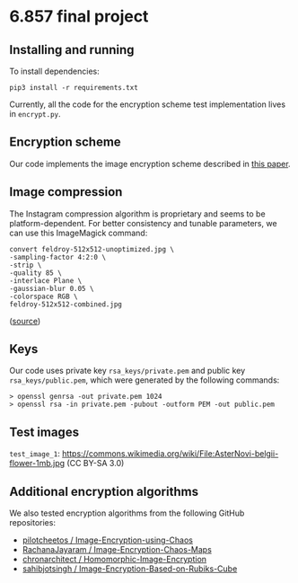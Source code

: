 # 6.857 final project

## Installing and running

To install dependencies:

```
pip3 install -r requirements.txt
```

Currently, all the code for the encryption scheme test implementation lives in `encrypt.py`.

## Encryption scheme
Our code implements the image encryption scheme described in [this paper](https://www.nature.com/articles/s41598-020-78127-2).

## Image compression

The Instagram compression algorithm is proprietary and seems to be platform-dependent.  For better consistency and tunable parameters, we can use this ImageMagick command:

```
convert feldroy-512x512-unoptimized.jpg \
-sampling-factor 4:2:0 \
-strip \
-quality 85 \
-interlace Plane \
-gaussian-blur 0.05 \
-colorspace RGB \
feldroy-512x512-combined.jpg 
```
([source](https://dev.to/feldroy/til-strategies-for-compressing-jpg-files-with-imagemagick-5fn9))

## Keys

Our code uses private key `rsa_keys/private.pem` and public key `rsa_keys/public.pem`, which were generated by the following commands:

```
> openssl genrsa -out private.pem 1024
> openssl rsa -in private.pem -pubout -outform PEM -out public.pem
```

## Test images

`test_image_1`: https://commons.wikimedia.org/wiki/File:AsterNovi-belgii-flower-1mb.jpg (CC BY-SA 3.0)

## Additional encryption algorithms

We also tested encryption algorithms from the following GitHub repositories:
- [pilotcheetos / Image-Encryption-using-Chaos](https://github.com/pilotcheetos/Image-Encryption-using-Chaos)
- [RachanaJayaram / Image-Encryption-Chaos-Maps](https://github.com/RachanaJayaram/Image-Encryption-Chaos-Maps)
- [chronarchitect / Homomorphic-Image-Encryption](https://github.com/chronarchitect/Homomorphic-Image-Encryption)
- [sahibjotsingh / Image-Encryption-Based-on-Rubiks-Cube](https://github.com/sahibjotsingh/Image-Encryption-Based-on-Rubiks-Cube)
